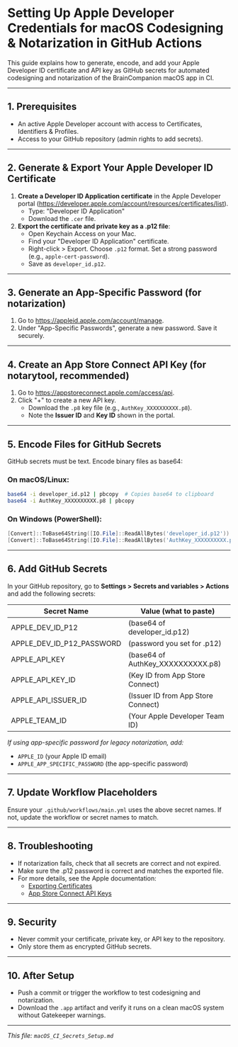 # Setting Up Apple Developer Credentials for macOS Codesigning & Notarization in GitHub Actions

This guide explains how to generate, encode, and add your Apple Developer ID certificate and API key as GitHub secrets for automated codesigning and notarization of the BrainCompanion macOS app in CI.

---

## 1. Prerequisites
- An active Apple Developer account with access to Certificates, Identifiers & Profiles.
- Access to your GitHub repository (admin rights to add secrets).

---

## 2. Generate & Export Your Apple Developer ID Certificate

1. **Create a Developer ID Application certificate** in the Apple Developer portal (https://developer.apple.com/account/resources/certificates/list).
   - Type: "Developer ID Application"
   - Download the `.cer` file.
2. **Export the certificate and private key as a .p12 file**:
   - Open Keychain Access on your Mac.
   - Find your "Developer ID Application" certificate.
   - Right-click > Export. Choose `.p12` format. Set a strong password (e.g., `apple-cert-password`).
   - Save as `developer_id.p12`.

---

## 3. Generate an App-Specific Password (for notarization)

1. Go to https://appleid.apple.com/account/manage.
2. Under "App-Specific Passwords", generate a new password. Save it securely.

---

## 4. Create an App Store Connect API Key (for notarytool, recommended)

1. Go to https://appstoreconnect.apple.com/access/api.
2. Click "+" to create a new API key.
   - Download the `.p8` key file (e.g., `AuthKey_XXXXXXXXXX.p8`).
   - Note the **Issuer ID** and **Key ID** shown in the portal.

---

## 5. Encode Files for GitHub Secrets

GitHub secrets must be text. Encode binary files as base64:

### On macOS/Linux:
```sh
base64 -i developer_id.p12 | pbcopy  # Copies base64 to clipboard
base64 -i AuthKey_XXXXXXXXXX.p8 | pbcopy
```

### On Windows (PowerShell):
```powershell
[Convert]::ToBase64String([IO.File]::ReadAllBytes('developer_id.p12')) | Set-Clipboard
[Convert]::ToBase64String([IO.File]::ReadAllBytes('AuthKey_XXXXXXXXXX.p8')) | Set-Clipboard
```

---

## 6. Add GitHub Secrets

In your GitHub repository, go to **Settings > Secrets and variables > Actions** and add the following secrets:

| Secret Name                | Value (what to paste)                |
|----------------------------|--------------------------------------|
| APPLE_DEV_ID_P12           | (base64 of developer_id.p12)         |
| APPLE_DEV_ID_P12_PASSWORD  | (password you set for .p12)          |
| APPLE_API_KEY              | (base64 of AuthKey_XXXXXXXXXX.p8)    |
| APPLE_API_KEY_ID           | (Key ID from App Store Connect)      |
| APPLE_API_ISSUER_ID        | (Issuer ID from App Store Connect)   |
| APPLE_TEAM_ID              | (Your Apple Developer Team ID)       |

*If using app-specific password for legacy notarization, add:*
- `APPLE_ID` (your Apple ID email)
- `APPLE_APP_SPECIFIC_PASSWORD` (the app-specific password)

---

## 7. Update Workflow Placeholders

Ensure your `.github/workflows/main.yml` uses the above secret names. If not, update the workflow or secret names to match.

---

## 8. Troubleshooting
- If notarization fails, check that all secrets are correct and not expired.
- Make sure the .p12 password is correct and matches the exported file.
- For more details, see the Apple documentation:
  - [Exporting Certificates](https://developer.apple.com/documentation/security/distributing_apps_using_your_developer_id)
  - [App Store Connect API Keys](https://developer.apple.com/documentation/appstoreconnectapi/creating_api_keys_for_app_store_connect_api)

---

## 9. Security
- Never commit your certificate, private key, or API key to the repository.
- Only store them as encrypted GitHub secrets.

---

## 10. After Setup
- Push a commit or trigger the workflow to test codesigning and notarization.
- Download the `.app` artifact and verify it runs on a clean macOS system without Gatekeeper warnings.

---

*This file: `macOS_CI_Secrets_Setup.md`*
